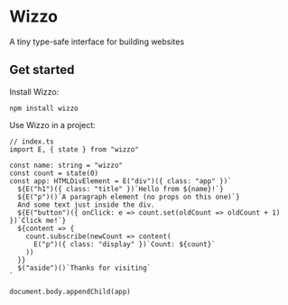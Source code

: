# Wizzo

A tiny type-safe interface for building websites

## Get started

Install Wizzo:

```
npm install wizzo
```

Use Wizzo in a project:

```lang-ts
// index.ts
import E, { state } from "wizzo"

const name: string = "wizzo"
const count = state(0)
const app: HTMLDivElement = E("div")({ class: "app" })`
  ${E("h1")({ class: "title" })`Hello from ${name}!`}
  ${E("p")()`A paragraph element (no props on this one)`}
  And some text just inside the div.
  ${E("button")({ onClick: e => count.set(oldCount => oldCount + 1) })`Click me!`}
  ${content => {
    count.subscribe(newCount => content(
      E("p")({ class: "display" })`Count: ${count}`
    ))
  }}
  $("aside")()`Thanks for visiting`
`

document.body.appendChild(app)
```
